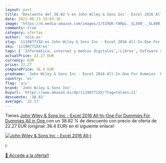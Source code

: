 ```yaml
---
layout: post
title: 'Descuento del 38.82 % en John Wiley & Sons Inc - Excel 2016 All-I'
date: 2021-08-23 19:03:36
image: 'https://m.media-amazon.com/images/I/519OK-fAMpL._SL500_._SL400_.jpg'
comments: true
category: ofertas
author: 'tole.es'
slug: '111907715X-es John Wiley & Sons Inc - Excel 2016 All-In-One For Dummies...'
sku: '111907715X-es'
tags: [ 'Informática, internet y medios digitales','Libros','Software y aplicaciones de negocio','john wiley & sons inc', ]
actualPrice: 22.27 EUR
currency: EUR
price: 22.27
comparePrice: 36.4 EUR
prodname: 'John Wiley & Sons Inc - Excel 2016 All-In-One For Dummies  For Dummies All in One '
country: 'es'
flag: '🇪🇸'
brand: 'John Wiley & Sons Inc'
buyurl: 'https://www.amazon.es/dp/111907715X/?tag=tolees-21'
descuento: '38.82'
average: '22.17'
---
```


Tienes [John Wiley & Sons Inc - Excel 2016 All-In-One For Dummies  For Dummies All in One ](https://www.amazon.es/dp/111907715X/?tag=tolees-21) con un 38.82 % de descuento con precio de oferta de 22.27 EUR (original: 36.4 EUR) en el siguiente enlace!

[![John Wiley & Sons Inc - Excel 2016 All-I](https://m.media-amazon.com/images/I/519OK-fAMpL._SL500_._SL400_.jpg)](https://www.amazon.es/dp/111907715X/?tag=tolees-21)

ℹ️:


[🛒 Accede a la oferta!!](https://www.amazon.es/dp/111907715X/?tag=tolees-21)
